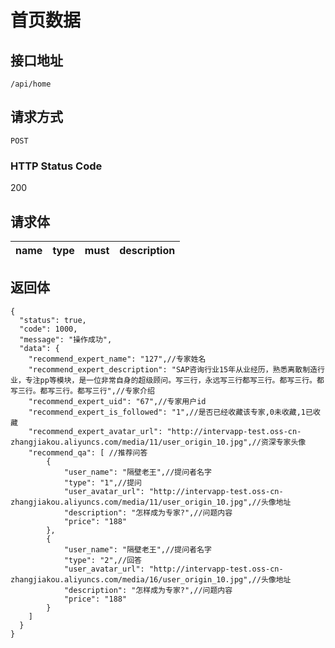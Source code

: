 # 首页数据

## 接口地址

`/api/home`

## 请求方式

`POST`

### HTTP Status Code

200

## 请求体

| name     | type     | must     | description |
|----------|:--------:|:--------:|:--------:|



## 返回体

```json5
{
  "status": true,
  "code": 1000,
  "message": "操作成功",
  "data": {
    "recommend_expert_name": "127",//专家姓名
    "recommend_expert_description": "SAP咨询行业15年从业经历，熟悉离散制造行业，专注pp等模块，是一位非常自身的超级顾问。写三行，永远写三行都写三行。都写三行。都写三行。都写三行。都写三行",//专家介绍
    "recommend_expert_uid": "67",//专家用户id
    "recommend_expert_is_followed": "1",//是否已经收藏该专家,0未收藏,1已收藏
    "recommend_expert_avatar_url": "http://intervapp-test.oss-cn-zhangjiakou.aliyuncs.com/media/11/user_origin_10.jpg",//资深专家头像
    "recommend_qa": [ //推荐问答
        {
            "user_name": "隔壁老王",//提问者名字
            "type": "1",//提问
            "user_avatar_url": "http://intervapp-test.oss-cn-zhangjiakou.aliyuncs.com/media/11/user_origin_10.jpg",//头像地址
            "description": "怎样成为专家?",//问题内容
            "price": "188"
        },
        {
            "user_name": "隔壁老王",//提问者名字
            "type": "2",//回答
            "user_avatar_url": "http://intervapp-test.oss-cn-zhangjiakou.aliyuncs.com/media/16/user_origin_10.jpg",//头像地址
            "description": "怎样成为专家?",//问题内容
            "price": "188"
        }
    ]
  }
}
``` 
